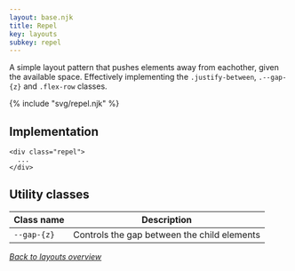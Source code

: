 ```yaml
---
layout: base.njk
title: Repel
key: layouts
subkey: repel
---
```


A simple layout pattern that pushes elements away from eachother, given the available space. Effectively implementing the `.justify-between`, `.--gap-{z}` and `.flex-row` classes.

{% include "svg/repel.njk" %}

## Implementation

```
<div class="repel">
  ...
</div>
```

## Utility classes

<div>
  <table>
    <thead>
      <tr><th>Class name</th><th>Description</th></tr>
    </thead>
    <tbody>
      <tr><td><code>--gap-{z}</code></td><td>Controls the gap between the child elements</td></tr>
    </tbody>
  </table>
</div>

[_Back to layouts overview_](/layouts)
